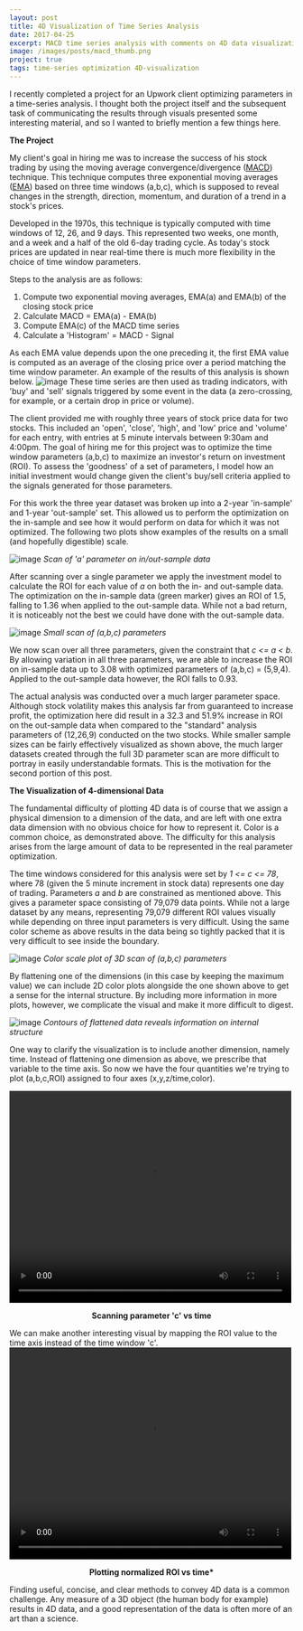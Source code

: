 ```yaml
---
layout: post
title: 4D Visualization of Time Series Analysis
date: 2017-04-25
excerpt: MACD time series analysis with comments on 4D data visualization
image: /images/posts/macd_thumb.png
project: true
tags: time-series optimization 4D-visualization
---
```


I recently completed a project for an Upwork client optimizing parameters in a time-series analysis. I thought both the project itself and the subsequent task of communicating the results through visuals presented some interesting material, and so I wanted to briefly mention a few things here.

**The Project**

My client's goal in hiring me was to increase the success of his stock trading by using the moving average convergence/divergence ([MACD](https://en.wikipedia.org/wiki/MACD)) technique. This technique computes three exponential moving averages ([EMA](https://en.wikipedia.org/wiki/Moving_average#Exponential_moving_average)) based on three time windows (a,b,c), which is supposed to reveal changes in the strength, direction, momentum, and duration of a trend in a stock's prices.

Developed in the 1970s, this technique is typically computed with time windows of 12, 26, and 9 days. This represented two weeks, one month, and a week and a half of the old 6-day trading cycle. As today's stock prices are updated in near real-time there is much more flexibility in the choice of time window parameters.

Steps to the analysis are as follows:
1. Compute two exponential moving averages, EMA(a) and EMA(b) of the closing stock price
2. Calculate MACD = EMA(a) - EMA(b)
3. Compute EMA(c) of the MACD time series
4. Calculate a 'Histogram' = MACD - Signal

As each EMA value depends upon the one preceding it, the first EMA value is computed as an average of the closing price over a period matching the time window parameter. An example of the results of this analysis is shown below.
![image](/images/posts/macd_time_series.png)
These time series are then used as trading indicators, with 'buy' and 'sell' signals triggered by some event in the data (a zero-crossing, for example, or a certain drop in price or volume).

The client provided me with roughly three years of stock price data for two stocks. This included an 'open', 'close', 'high', and 'low' price and 'volume' for each entry, with entries at 5 minute intervals between 9:30am and 4:00pm. The goal of hiring me for this project was to optimize the time window parameters (a,b,c) to maximize an investor's return on investment (ROI). To assess the 'goodness' of a set of parameters, I model how an initial investment would change given the client's buy/sell criteria applied to the signals generated for those parameters.

For this work the three year dataset was broken up into a 2-year 'in-sample' and 1-year 'out-sample' set. This allowed us to perform the optimization on the in-sample and see how it would perform on data for which it was not optimized. The following two plots show examples of the results on a small (and hopefully digestible) scale.

![image](/images/posts/macd_a_scan.png)
*Scan of 'a' parameter on in/out-sample data*

After scanning over a single parameter we apply the investment model to calculate the ROI for each value of *a* on both the in- and out-sample data. The optimization on the in-sample data (green marker) gives an ROI of 1.5, falling to 1.36 when applied to the out-sample data. While not a bad return, it is noticeably not the best we could have done with the out-sample data.

![image](/images/posts/macd_small_3d_scan.png)
*Small scan of (a,b,c) parameters*

We now scan over all three parameters, given the constraint that *c <= a < b*. By allowing variation in all three parameters, we are able to increase the ROI on in-sample data up to 3.08 with optimized parameters of (a,b,c) = (5,9,4). Applied to the out-sample data however, the ROI falls to 0.93.

The actual analysis was conducted over a much larger parameter space. Although stock volatility makes this analysis far from guaranteed to increase profit, the optimization here did result in a 32.3 and 51.9% increase in ROI on the out-sample data when compared to the "standard" analysis parameters of (12,26,9) conducted on the two stocks. While smaller sample sizes can be fairly effectively visualized as shown above, the much larger datasets created through the full 3D parameter scan are more difficult to portray in easily understandable formats. This is the motivation for the second portion of this post.

**The Visualization of 4-dimensional Data**

The fundamental difficulty of plotting 4D data is of course that we assign a physical dimension to a dimension of the data, and are left with one extra data dimension with no obvious choice for how to represent it. Color is a common choice, as demonstrated above. The difficulty for this analysis arises from the large amount of data to be represented in the real parameter optimization.

The time windows considered for this analysis were set by *1 <= c <= 78*, where 78 (given the 5 minute increment in stock data) represents one day of trading. Parameters *a* and *b* are constrained as mentioned above. This gives a parameter space consisting of 79,079 data points. While not a large dataset by any means, representing 79,079 different ROI values visually while depending on three input parameters is very difficult. Using the same color scheme as above results in the data being so tightly packed that it is very difficult to see inside the boundary.

![image](/images/posts/macd_3dscan.png)
*Color scale plot of 3D scan of (a,b,c) parameters*

By flattening one of the dimensions (in this case by keeping the maximum value) we can include 2D color plots alongside the one shown above to get a sense for the internal structure. By including more information in more plots, however, we complicate the visual and make it more difficult to digest.

![image](/images/posts/macd_3d_wcontour.png)
*Contours of flattened data reveals information on internal structure*

One way to clarify the visualization is to include another dimension, namely time. Instead of flattening one dimension as above, we prescribe that variable to the time axis. So now we have the four quantities we're trying to plot (a,b,c,ROI) assigned to four axes (x,y,z/time,color).

<video width="500" height="375" controls align="center">
  <source src="/images/posts/macd_c_anim.mp4" type="video/mp4">
  Your browser does not support the video tag.
</video>
<p style="text-align: center; font-weight: bold;">Scanning parameter 'c' vs time</p>

We can make another interesting visual by mapping the ROI value to the time axis instead of the time window 'c'.
<video width="500" height="375" controls>
  <source src="/images/posts/macd_roi_anim.mp4" type="video/mp4">
  Your browser does not support the video tag.
</video>
<p style="text-align: center; font-weight: bold;">Plotting normalized ROI vs time*</p>

Finding useful, concise, and clear methods to convey 4D data is a common challenge. Any measure of a 3D object (the human body for example) results in 4D data, and a good representation of the data is often more of an art than a science.
